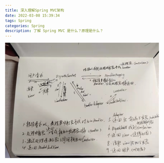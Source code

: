 ```yaml
---
title: 深入理解Spring MVC架构
date: 2022-03-08 15:39:34
tags: Spring 
categories: Spring
description: 了解 Spring MVC 是什么？原理是什么？
---
```


<!--more-->
![](https://raw.githubusercontent.com/lingzhexi/blogImage/master/img/2022/03/202203081541602.jpg)
